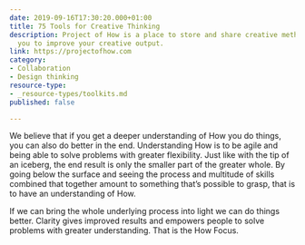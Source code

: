 ```yaml
---
date: 2019-09-16T17:30:20.000+01:00
title: 75 Tools for Creative Thinking
description: Project of How is a place to store and share creative methods. We dare
  you to improve your creative output.
link: https://projectofhow.com
category:
- Collaboration
- Design thinking
resource-type:
- _resource-types/toolkits.md
published: false

---
```

We believe that if you get a deeper understanding of How you do things, you can also do better in the end. Understanding How is to be agile and being able to solve problems with greater flexibility. Just like with the tip of an iceberg, the end result is only the smaller part of the greater whole. By going below the surface and seeing the process and multitude of skills combined that together amount to something that’s possible to grasp, that is to have an understanding of How.

If we can bring the whole underlying process into light we can do things better. Clarity gives improved results and empowers people to solve problems with greater understanding. That is the How Focus.